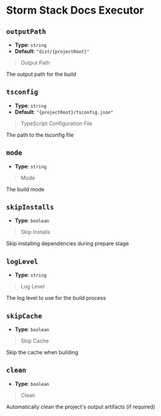 
<!-- Generated by @storm-software/untyped -->
<!-- Do not edit this file directly -->

# Storm Stack Docs Executor

## `outputPath`
- **Type**: `string`
- **Default**: `"dist/{projectRoot}"`

> Output Path


The output path for the build


## `tsconfig`
- **Type**: `string`
- **Default**: `"{projectRoot}/tsconfig.json"`

> TypeScript Configuration File


The path to the tsconfig file


## `mode`
- **Type**: `string`

> Mode


The build mode


## `skipInstalls`
- **Type**: `boolean`

> Skip Installs


Skip installing dependencies during prepare stage


## `logLevel`
- **Type**: `string`

> Log Level


The log level to use for the build process


## `skipCache`
- **Type**: `boolean`

> Skip Cache


Skip the cache when building


## `clean`
- **Type**: `boolean`

> Clean


Automatically clean the project's output artifacts (if required)


